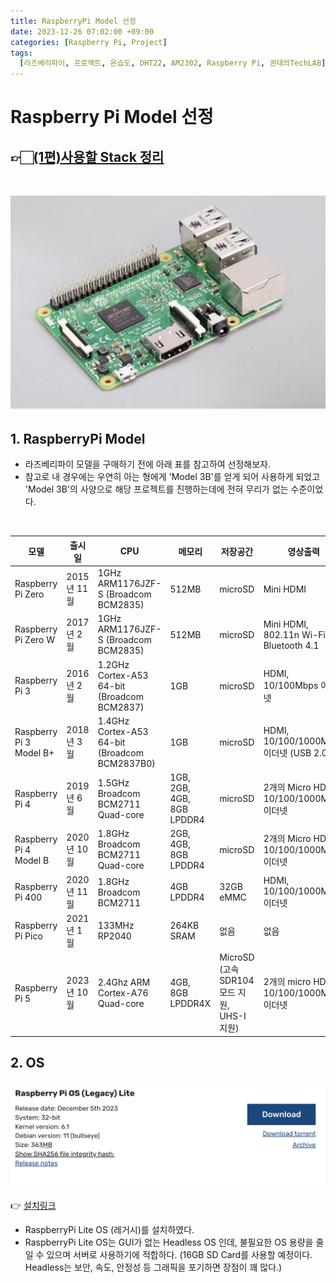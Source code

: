 ```yaml
---
title: RaspberryPi Model 선정
date: 2023-12-26 07:02:00 +09:00
categories: [Raspberry Pi, Project]
tags:
  [라즈베리파이, 프로젝트, 온습도, DHT22, AM2302, Raspberry Pi, 권태의TechLAB]
---
```


# Raspberry Pi Model 선정

## 👉🏻[(1편)사용할 Stack 정리](https://yuribini.github.io/posts/%EC%98%A8%EC%8A%B5%EB%8F%84-FullStack-Project-%EA%B0%81-Stack%EC%97%90-%EB%8C%80%ED%95%B4/)

<br>

![Hardware](/images/Hardware.png)

## 1. RaspberryPi Model

- 라즈베리파이 모델을 구매하기 전에 아래 표를 참고하여 선정해보자.
- 참고로 내 경우에는 우연히 아는 형에게 'Model 3B'를 얻게 되어 사용하게 되었고 'Model 3B'의 사양으로 해당 프로젝트를 진행하는데에 전혀 무리가 없는 수준이었다.

<br>

| 모델                    | 출시일      | CPU                                           | 메모리                    | 저장공간  | 영상출력                               | 가격    |
| ----------------------- | ----------- | --------------------------------------------- | ------------------------- | --------- | ---------------------------------------- | ------- |
| Raspberry Pi Zero       | 2015년 11월 | 1GHz ARM1176JZF-S (Broadcom BCM2835)          | 512MB                     | microSD   | Mini HDMI                                | $5      |
| Raspberry Pi Zero W     | 2017년 2월  | 1GHz ARM1176JZF-S (Broadcom BCM2835)          | 512MB                     | microSD   | Mini HDMI, 802.11n Wi-Fi, Bluetooth 4.1  | $10     |
| Raspberry Pi 3          | 2016년 2월  | 1.2GHz Cortex-A53 64-bit (Broadcom BCM2837)   | 1GB                       | microSD   | HDMI, 10/100Mbps 이더넷                  | $35     |
| Raspberry Pi 3 Model B+ | 2018년 3월  | 1.4GHz Cortex-A53 64-bit (Broadcom BCM2837B0) | 1GB                       | microSD   | HDMI, 10/100/1000Mbps 이더넷 (USB 2.0)   | $35     |
| Raspberry Pi 4          | 2019년 6월  | 1.5GHz Broadcom BCM2711 Quad-core             | 1GB, 2GB, 4GB, 8GB LPDDR4 | microSD   | 2개의 Micro HDMI, 10/100/1000Mbps 이더넷 | $35부터 |
| Raspberry Pi 4 Model B  | 2020년 10월 | 1.8GHz Broadcom BCM2711 Quad-core             | 2GB, 4GB, 8GB LPDDR4      | microSD   | 2개의 Micro HDMI, 10/100/1000Mbps 이더넷 | $35부터 |
| Raspberry Pi 400        | 2020년 11월 | 1.8GHz Broadcom BCM2711                       | 4GB LPDDR4                | 32GB eMMC | HDMI, 10/100/1000Mbps 이더넷             | $70     |
| Raspberry Pi Pico       | 2021년 1월  | 133MHz RP2040                                 | 264KB SRAM                | 없음      | 없음                                     | $4      |
| Raspberry Pi 5          | 2023년 10월 | 2.4Ghz ARM Cortex-A76 Quad-core | 4GB, 8GB LPDDR4X | MicroSD (고속 SDR104 모드 지원, UHS-I 지원) | 2개의 micro HDMI, 10/100/1000Mbps 이더넷 | $60 부터 |


## 2. OS

![RaspberryPiOS](/images/RaspberryPi_OS.png)

👉 [설치링크](https://www.raspberrypi.com/software/operating-systems/)

- RaspberryPi Lite OS (레거시)를 설치하였다.
- RaspberryPi Lite OS는 GUI가 없는 Headless OS 인데, 불필요한 OS 용량을 줄일 수 있으며 서버로 사용하기에 적합하다. (16GB SD Card를 사용할 예정이다. Headless는 보안, 속도, 안정성 등 그래픽을 포기하면 장점이 꽤 많다.)